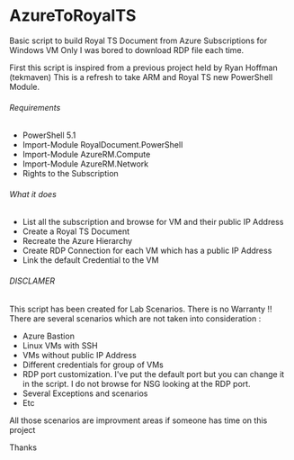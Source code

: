 # AzureToRoyalTS
Basic script to build Royal TS Document from Azure Subscriptions for Windows VM Only
I was bored to download RDP file each time.

First this script is inspired from a previous project held by Ryan Hoffman (tekmaven)
This is a refresh to take ARM and Royal TS new PowerShell Module.

###### Requirements #######
- PowerShell 5.1
- Import-Module RoyalDocument.PowerShell
- Import-Module AzureRM.Compute
- Import-Module AzureRM.Network
- Rights to the Subscription

###### What it does #######
- List all the subscription and browse for VM and their public IP Address
- Create a Royal TS Document
- Recreate the Azure Hierarchy
- Create RDP Connection for each VM which has a public IP Address
- Link the default Credential to the VM

###### DISCLAMER ##########
This script has been created for Lab Scenarios. There is no Warranty !!
There are several scenarios which are not taken into consideration :
- Azure Bastion
- Linux VMs with SSH
- VMs without public IP Address
- Different credentials for group of VMs
- RDP port customization. I've put the default port but you can change it in the script. I do not browse for NSG looking at the RDP port.
- Several Exceptions and scenarios 
- Etc

All those scenarios are improvment areas if someone has time on this project

Thanks
 

